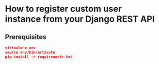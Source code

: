 # How to register custom user instance from your Django REST API

## Prerequisites

```json
virtualenv env
source env/bin/activate
pip install -r requirements.txt
```